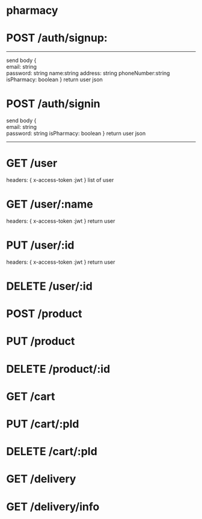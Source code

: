 # pharmacy

# POST /auth/signup:

---

send body {  
 email: string  
password: string
name:string
address: string
phoneNumber:string
isPharmacy: boolean
}
return user json

# POST /auth/signin

send body {  
 email: string  
password: string
isPharmacy: boolean
}
return user json

---

# GET /user

headers: {
x-access-token :jwt
}
list of user

# GET /user/:name

headers: {
x-access-token :jwt
}
return user

# PUT /user/:id

headers: {
x-access-token :jwt
}
return user

# DELETE /user/:id

# POST /product

# PUT /product

# DELETE /product/:id

# GET /cart

# PUT /cart/:pId

# DELETE /cart/:pId

# GET /delivery

# GET /delivery/info
